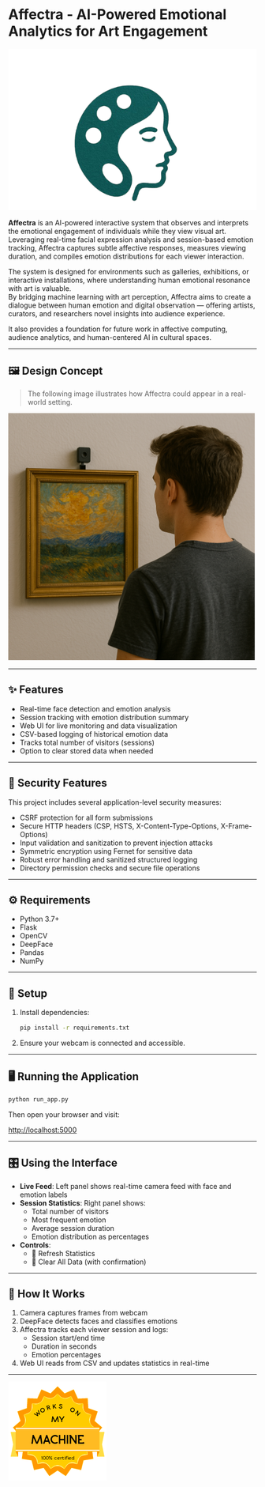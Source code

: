 # Affectra - AI-Powered Emotional Analytics for Art Engagement

![Affectra Logo](assets/affectra-logo.png)

**Affectra** is an AI-powered interactive system that observes and interprets the emotional engagement of individuals while they view visual art.  
Leveraging real-time facial expression analysis and session-based emotion tracking, Affectra captures subtle affective responses, measures viewing duration, and compiles emotion distributions for each viewer interaction.

The system is designed for environments such as galleries, exhibitions, or interactive installations, where understanding human emotional resonance with art is valuable.  
By bridging machine learning with art perception, Affectra aims to create a dialogue between human emotion and digital observation — offering artists, curators, and researchers novel insights into audience experience.

It also provides a foundation for future work in affective computing, audience analytics, and human-centered AI in cultural spaces.

---

## 🖼️ Design Concept

> The following image illustrates how Affectra could appear in a real-world setting.

<!-- ![Affectra Screenshot](assets/affectra-image.png) -->
<img src="assets/affectra-image.png" alt="Affectra Screenshot" width="500"/>

---

## ✨ Features

- Real-time face detection and emotion analysis  
- Session tracking with emotion distribution summary  
- Web UI for live monitoring and data visualization  
- CSV-based logging of historical emotion data  
- Tracks total number of visitors (sessions)  
- Option to clear stored data when needed  


---

## 🔐 Security Features

This project includes several application-level security measures:

- CSRF protection for all form submissions  
- Secure HTTP headers (CSP, HSTS, X-Content-Type-Options, X-Frame-Options)  
- Input validation and sanitization to prevent injection attacks  
- Symmetric encryption using Fernet for sensitive data  
- Robust error handling and sanitized structured logging  
- Directory permission checks and secure file operations  

---

## ⚙️ Requirements

- Python 3.7+
- Flask
- OpenCV
- DeepFace
- Pandas
- NumPy

---

## 🚀 Setup

1. Install dependencies:
   ```bash
   pip install -r requirements.txt
   ```

2. Ensure your webcam is connected and accessible.


---

## 🖥️ Running the Application


```bash
python run_app.py
```


Then open your browser and visit:

[http://localhost:5000](http://localhost:5000)

---

## 🎛️ Using the Interface

- **Live Feed**: Left panel shows real-time camera feed with face and emotion labels  
- **Session Statistics**: Right panel shows:
  - Total number of visitors
  - Most frequent emotion
  - Average session duration
  - Emotion distribution as percentages
- **Controls**:
  - 🔄 Refresh Statistics
  - 🧹 Clear All Data (with confirmation)

---


## 🧠 How It Works

1. Camera captures frames from webcam
2. DeepFace detects faces and classifies emotions  
3. Affectra tracks each viewer session and logs:
   - Session start/end time
   - Duration in seconds
   - Emotion percentages
4. Web UI reads from CSV and updates statistics in real-time

---




![It works on my machine](assets/it-works-badge.png)